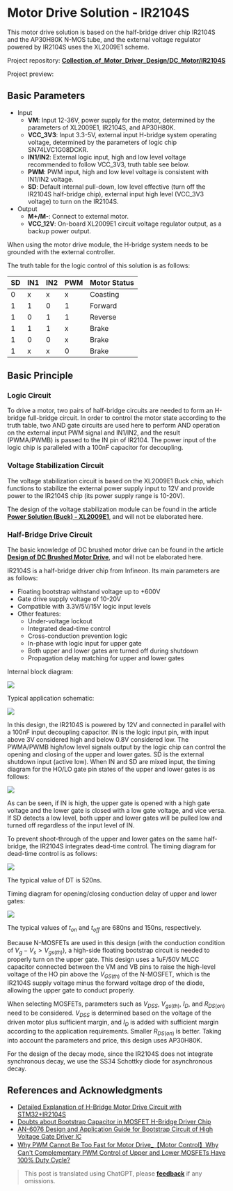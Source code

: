 # Motor Drive Solution - IR2104S

This motor drive solution is based on the half-bridge driver chip IR2104S and the AP30H80K N-MOS tube, and the external voltage regulator powered by IR2104S uses the XL2009E1 scheme.

Project repository: [**Collection_of_Motor_Driver_Design/DC_Motor/IR2104S**](https://github.com/linyuxuanlin/Collection_of_Motor_Driver_Design/tree/main/DC_Motor/IR2104S)

Project preview:

<div class="altium-iframe-viewer">
  <div
    class="altium-ecad-viewer"
    data-project-src="https://github.com/linyuxuanlin/Collection_of_Motor_Driver_Design/raw/main/DC_Motor/IR2104S/IR2104S.zip"
  ></div>
</div>

## Basic Parameters

- Input
  - **VM**: Input 12-36V, power supply for the motor, determined by the parameters of XL2009E1, IR2104S, and AP30H80K.
  - **VCC_3V3**: Input 3.3-5V, external input H-bridge system operating voltage, determined by the parameters of logic chip SN74LVC1G08DCKR.
  - **IN1/IN2**: External logic input, high and low level voltage recommended to follow VCC_3V3, truth table see below.
  - **PWM**: PWM input, high and low level voltage is consistent with IN1/IN2 voltage.
  - **SD**: Default internal pull-down, low level effective (turn off the IR2104S half-bridge chip), external input high level (VCC_3V3 voltage) to turn on the IR2104S.
- Output
  - **M+/M-**: Connect to external motor.
  - **VCC_12V**: On-board XL2009E1 circuit voltage regulator output, as a backup power output.

When using the motor drive module, the H-bridge system needs to be grounded with the external controller.

The truth table for the logic control of this solution is as follows:

| SD  | IN1 | IN2 | PWM | Motor Status |
| --- | --- | --- | --- | ------------ |
| 0   | x   | x   | x   | Coasting     |
| 1   | 1   | 0   | 1   | Forward      |
| 1   | 0   | 1   | 1   | Reverse      |
| 1   | 1   | 1   | x   | Brake        |
| 1   | 0   | 0   | x   | Brake        |
| 1   | x   | x   | 0   | Brake        |

## Basic Principle

### Logic Circuit

To drive a motor, two pairs of half-bridge circuits are needed to form an H-bridge full-bridge circuit. In order to control the motor state according to the truth table, two AND gate circuits are used here to perform AND operation on the external input PWM signal and IN1/IN2, and the result (PWMA/PWMB) is passed to the IN pin of IR2104. The power input of the logic chip is paralleled with a 100nF capacitor for decoupling.

### Voltage Stabilization Circuit

The voltage stabilization circuit is based on the XL2009E1 Buck chip, which functions to stabilize the external power supply input to 12V and provide power to the IR2104S chip (its power supply range is 10-20V).

The design of the voltage stabilization module can be found in the article [**Power Solution (Buck) - XL2009E1**](https://wiki-power.com/en/%E7%94%B5%E6%BA%90%E6%96%B9%E6%A1%88%EF%BC%88Buck%EF%BC%89-XL2009E1), and will not be elaborated here.

### Half-Bridge Drive Circuit

The basic knowledge of DC brushed motor drive can be found in the article [**Design of DC Brushed Motor Drive**](https://wiki-power.com/en/%E7%9B%B4%E6%B5%81%E6%9C%89%E5%88%B7%E7%94%B5%E6%9C%BA%E9%A9%B1%E5%8A%A8%E7%9A%84%E8%AE%BE%E8%AE%A1), and will not be elaborated here.

IR2104S is a half-bridge driver chip from Infineon. Its main parameters are as follows:

- Floating bootstrap withstand voltage up to +600V
- Gate drive supply voltage of 10-20V
- Compatible with 3.3V/5V/15V logic input levels
- Other features:
  - Under-voltage lockout
  - Integrated dead-time control
  - Cross-conduction prevention logic
  - In-phase with logic input for upper gate
  - Both upper and lower gates are turned off during shutdown
  - Propagation delay matching for upper and lower gates

Internal block diagram:

![](https://wiki-media-1253965369.cos.ap-guangzhou.myqcloud.com/img/20220407155726.png)

Typical application schematic:

![](https://wiki-media-1253965369.cos.ap-guangzhou.myqcloud.com/img/20220407155457.png)

In this design, the IR2104S is powered by 12V and connected in parallel with a 100nF input decoupling capacitor. IN is the logic input pin, with input above 3V considered high and below 0.8V considered low. The PWMA/PWMB high/low level signals output by the logic chip can control the opening and closing of the upper and lower gates. SD is the external shutdown input (active low). When IN and SD are mixed input, the timing diagram for the HO/LO gate pin states of the upper and lower gates is as follows:

![](https://wiki-media-1253965369.cos.ap-guangzhou.myqcloud.com/img/20220407153203.png)

As can be seen, if IN is high, the upper gate is opened with a high gate voltage and the lower gate is closed with a low gate voltage, and vice versa. If SD detects a low level, both upper and lower gates will be pulled low and turned off regardless of the input level of IN.

To prevent shoot-through of the upper and lower gates on the same half-bridge, the IR2104S integrates dead-time control. The timing diagram for dead-time control is as follows:

![](https://wiki-media-1253965369.cos.ap-guangzhou.myqcloud.com/img/20220407153300.png)

The typical value of DT is 520ns.

Timing diagram for opening/closing conduction delay of upper and lower gates:

![](https://wiki-media-1253965369.cos.ap-guangzhou.myqcloud.com/img/20220407153941.png)

The typical values of $t_{on}$ and $t_{off}$ are 680ns and 150ns, respectively.

Because N-MOSFETs are used in this design (with the conduction condition of $V_g-V_s>V_{gs(th)}$), a high-side floating bootstrap circuit is needed to properly turn on the upper gate. This design uses a 1uF/50V MLCC capacitor connected between the VM and VB pins to raise the high-level voltage of the HO pin above the $V_{GS(th)}$ of the N-MOSFET, which is the IR2104S supply voltage minus the forward voltage drop of the diode, allowing the upper gate to conduct properly.

When selecting MOSFETs, parameters such as $V_{DSS}$, $V_{gs(th)}$, $I_D$, and $R_{DS(on)}$ need to be considered. $V_{DSS}$ is determined based on the voltage of the driven motor plus sufficient margin, and $I_D$ is added with sufficient margin according to the application requirements. Smaller $R_{DS(on)}$ is better. Taking into account the parameters and price, this design uses AP30H80K.

For the design of the decay mode, since the IR2104S does not integrate synchronous decay, we use the SS34 Schottky diode for asynchronous decay.

## References and Acknowledgments

- [Detailed Explanation of H-Bridge Motor Drive Circuit with STM32+IR2104S](https://blog.csdn.net/qq_39400113/article/details/108909800)
- [Doubts about Bootstrap Capacitor in MOSFET H-Bridge Driver Chip](https://www.amobbs.com/thread-5716927-1-1.html)
- [AN-6076 Design and Application Guide for Bootstrap Circuit of High Voltage Gate Driver IC](http://file.elecfans.com/web1/M00/0E/2C/pIYBAFocSwiAd48MAA0ls-d5YeY046.pdf)
- [Why PWM Cannot Be Too Fast for Motor Drive\_【Motor Control】Why Can't Complementary PWM Control of Upper and Lower MOSFETs Have 100% Duty Cycle?](https://blog.csdn.net/weixin_39883129/article/details/111642277)

> This post is translated using ChatGPT, please [**feedback**](https://github.com/linyuxuanlin/Wiki_MkDocs/issues/new) if any omissions.
